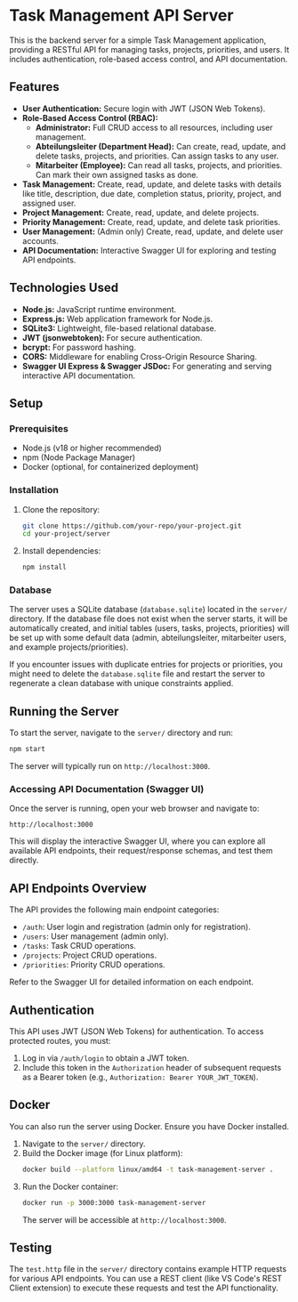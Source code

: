 # Task Management API Server

This is the backend server for a simple Task Management application, providing a RESTful API for managing tasks, projects, priorities, and users. It includes authentication, role-based access control, and API documentation.

## Features

-   **User Authentication:** Secure login with JWT (JSON Web Tokens).
-   **Role-Based Access Control (RBAC):**
    -   **Administrator:** Full CRUD access to all resources, including user management.
    -   **Abteilungsleiter (Department Head):** Can create, read, update, and delete tasks, projects, and priorities. Can assign tasks to any user.
    -   **Mitarbeiter (Employee):** Can read all tasks, projects, and priorities. Can mark their own assigned tasks as done.
-   **Task Management:** Create, read, update, and delete tasks with details like title, description, due date, completion status, priority, project, and assigned user.
-   **Project Management:** Create, read, update, and delete projects.
-   **Priority Management:** Create, read, update, and delete task priorities.
-   **User Management:** (Admin only) Create, read, update, and delete user accounts.
-   **API Documentation:** Interactive Swagger UI for exploring and testing API endpoints.

## Technologies Used

-   **Node.js:** JavaScript runtime environment.
-   **Express.js:** Web application framework for Node.js.
-   **SQLite3:** Lightweight, file-based relational database.
-   **JWT (jsonwebtoken):** For secure authentication.
-   **bcrypt:** For password hashing.
-   **CORS:** Middleware for enabling Cross-Origin Resource Sharing.
-   **Swagger UI Express & Swagger JSDoc:** For generating and serving interactive API documentation.

## Setup

### Prerequisites

-   Node.js (v18 or higher recommended)
-   npm (Node Package Manager)
-   Docker (optional, for containerized deployment)

### Installation

1.  Clone the repository:
    ```bash
    git clone https://github.com/your-repo/your-project.git
    cd your-project/server
    ```
2.  Install dependencies:
    ```bash
    npm install
    ```

### Database

The server uses a SQLite database (`database.sqlite`) located in the `server/` directory. If the database file does not exist when the server starts, it will be automatically created, and initial tables (users, tasks, projects, priorities) will be set up with some default data (admin, abteilungsleiter, mitarbeiter users, and example projects/priorities).

If you encounter issues with duplicate entries for projects or priorities, you might need to delete the `database.sqlite` file and restart the server to regenerate a clean database with unique constraints applied.

## Running the Server

To start the server, navigate to the `server/` directory and run:

```bash
npm start
```

The server will typically run on `http://localhost:3000`.

### Accessing API Documentation (Swagger UI)

Once the server is running, open your web browser and navigate to:

`http://localhost:3000`

This will display the interactive Swagger UI, where you can explore all available API endpoints, their request/response schemas, and test them directly.

## API Endpoints Overview

The API provides the following main endpoint categories:

-   `/auth`: User login and registration (admin only for registration).
-   `/users`: User management (admin only).
-   `/tasks`: Task CRUD operations.
-   `/projects`: Project CRUD operations.
-   `/priorities`: Priority CRUD operations.

Refer to the Swagger UI for detailed information on each endpoint.

## Authentication

This API uses JWT (JSON Web Tokens) for authentication. To access protected routes, you must:

1.  Log in via `/auth/login` to obtain a JWT token.
2.  Include this token in the `Authorization` header of subsequent requests as a Bearer token (e.g., `Authorization: Bearer YOUR_JWT_TOKEN`).

## Docker

You can also run the server using Docker. Ensure you have Docker installed.

1.  Navigate to the `server/` directory.
2.  Build the Docker image (for Linux platform):
    ```bash
    docker build --platform linux/amd64 -t task-management-server .
    ```
3.  Run the Docker container:
    ```bash
    docker run -p 3000:3000 task-management-server
    ```
    The server will be accessible at `http://localhost:3000`.

## Testing

The `test.http` file in the `server/` directory contains example HTTP requests for various API endpoints. You can use a REST client (like VS Code's REST Client extension) to execute these requests and test the API functionality.